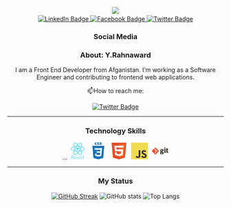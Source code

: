 

<!--
**yasinrahnaward/yasinrahnaward** is a ✨ _special_ ✨ repository because its `README.md` (this file) appears on your GitHub profile.

Here are some ideas to get you started:

- 🔭 I’m currently working on ...
- 🌱 I’m currently learning ...
- 👯 I’m looking to collaborate on ...
- 🤔 I’m looking for help with ...
- 💬 Ask me about ...
- 📫 How to reach me: ...
- 😄 Pronouns: ...
- ⚡ Fun fact: ...


- 🌱 I’m currently learning ...
- 👯 I’m looking to collaborate on ...
- 🤔 I’m looking for help with ...

- 📫 How to reach me: ...

![Yasin Rahnaward github stats](https://github-readme-stats.vercel.app/api?username=yasinrahnaward&show_icons=true&hide_border=true)
-->
<div id="header" align="center">
  <img src="https://media.giphy.com/media/17b875GGvV9m9sLmNc/giphy.gif" width="100"/>
</div>

<div id="badges" align="center">
  <a href="www.linkedin.com/in/yasin-rahnaward-b7bbb9234">
    <img src="https://img.shields.io/badge/LinkedIn-blue?style=for-the-badge&logo=linkedin&logoColor=white" alt="LinkedIn Badge"/>
  </a>
  <a href="shasa Doweeda">
    <img src="https://img.shields.io/badge/facebook-red?style=for-the-badge&logo=facebook&logoColor=white" alt="Facebook Badge"/>
  </a>
  <a href="https://twitter.com/YRahnaward110">
    <img src="https://img.shields.io/badge/Twitter-blue?style=for-the-badge&logo=twitter&logoColor=white" alt="Twitter Badge"/>
  </a>
  <h3>Social Media</h3>
   <h3>About: Y.Rahnaward</h3>
</div>

<div align="center" >
I am a Front End Developer from Afganistan. I’m working as a Software Engineer and contributing to frontend web applications.

 :mailbox:How to reach me: <div id="badges" >
  <a href="https://twitter.com/YRahnaward110">
    <img src="https://img.shields.io/badge/Twitter-blue?style=for-the-badge&logo=twitter&logoColor=white" alt="Twitter Badge"/>
  </a>
</div>
</div>
<div align="center">
  <hr>
<h3>Technology Skills</h3>
...
  <img src="https://github.com/devicons/devicon/blob/master/icons/react/react-original-wordmark.svg" title="React" alt="React" width="40" height="40"/>&nbsp;
  <img src="https://github.com/devicons/devicon/blob/master/icons/css3/css3-plain-wordmark.svg"  title="CSS3" alt="CSS" width="40" height="40"/>&nbsp;
  <img src="https://github.com/devicons/devicon/blob/master/icons/html5/html5-original.svg" title="HTML5" alt="HTML" width="40" height="40"/>&nbsp;
  <img src="https://github.com/devicons/devicon/blob/master/icons/javascript/javascript-original.svg" title="JavaScript" alt="JavaScript" width="40" height="40"/>&nbsp;
  <img src="https://github.com/devicons/devicon/blob/master/icons/git/git-original-wordmark.svg" title="Git" **alt="Git" width="40" height="40"/>
</div>

---
<div align="center">
  <h3>My Status</h3>

[![GitHub Streak](http://github-readme-streak-stats.herokuapp.com?user=yasinrahnaward&theme=dark&hide_border=true)](https://git.io/streak-stats)
![GitHub stats](https://github-readme-stats.vercel.app/api?username=yasinrahnaward&show_icons=true&theme=tokyonight)
![Top Langs](https://github-readme-stats.vercel.app/api/top-langs/?username=yasinrahnaward&theme=tokyonight)
</div>

